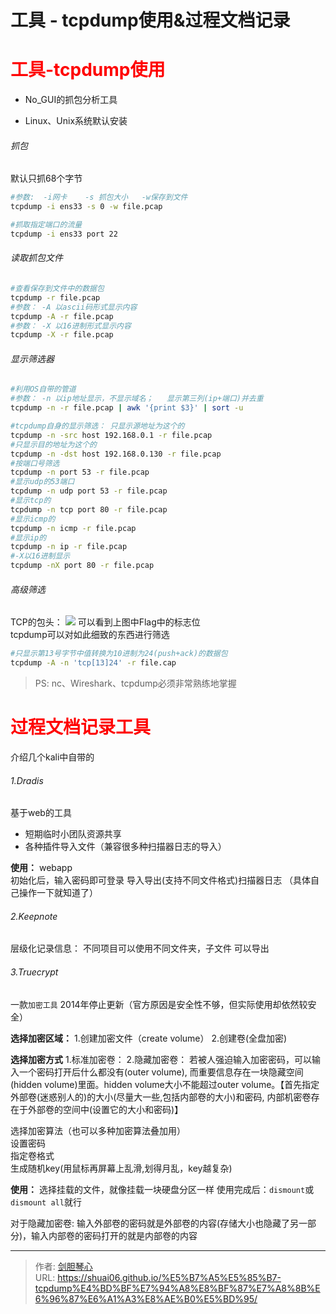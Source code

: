 # 工具 - tcpdump使用&过程文档记录






# <font color=red>工具-tcpdump使用</font>

- No_GUI的抓包分析工具

- Linux、Unix系统默认安装


###### 抓包
默认只抓68个字节
```bash
#参数:  -i网卡    -s 抓包大小   -w保存到文件
tcpdump -i ens33 -s 0 -w file.pcap

#抓取指定端口的流量
tcpdump -i ens33 port 22
```

###### 读取抓包文件
```bash
#查看保存到文件中的数据包
tcpdump -r file.pcap
#参数： -A 以ascii码形式显示内容
tcpdump -A -r file.pcap
#参数： -X 以16进制形式显示内容
tcpdump -X -r file.pcap
```

###### 显示筛选器
```bash
#利用OS自带的管道
#参数： -n 以ip地址显示，不显示域名；   显示第三列(ip+端口)并去重
tcpdump -n -r file.pcap | awk '{print $3}' | sort -u

#tcpdump自身的显示筛选： 只显示源地址为这个的
tcpdump -n -src host 192.168.0.1 -r file.pcap
#只显示目的地址为这个的
tcpdump -n -dst host 192.168.0.130 -r file.pcap
#按端口号筛选
tcpdump -n port 53 -r file.pcap
#显示udp的53端口
tcpdump -n udp port 53 -r file.pcap
#显示tcp的
tcpdump -n tcp port 80 -r file.pcap
#显示icmp的
tcpdump -n icmp -r file.pcap
#显示ip的
tcpdump -n ip -r file.pcap
#-X以16进制显示
tcpdump -nX port 80 -r file.pcap

```

###### 高级筛选
TCP的包头：
<img src="http://image.geoer.cn/20200315180543581_5798.png" />
可以看到上图中Flag中的标志位  
tcpdump可以对如此细致的东西进行筛选  

```bash
#只显示第13号字节中值转换为10进制为24(push+ack)的数据包
tcpdump -A -n 'tcp[13]24' -r file.cap

```



>PS:  nc、Wireshark、tcpdump必须非常熟练地掌握



# <font color=red>过程文档记录工具 </font>
介绍几个kali中自带的

###### 1.Dradis
基于web的工具
- 短期临时小团队资源共享
- 各种插件导入文件（兼容很多种扫描器日志的导入）

**使用：**
webapp  
初始化后，输入密码即可登录
导入导出(支持不同文件格式)扫描器日志
（具体自己操作一下就知道了）


###### 2.Keepnote
层级化记录信息：
不同项目可以使用不同文件夹，子文件
可以导出

###### 3.Truecrypt
一款`加密工具`
2014年停止更新（官方原因是安全性不够，但实际使用却依然较安全）

**选择加密区域：**
1.创建加密文件（create volume）
2.创建卷(全盘加密)  

**选择加密方式**
1.标准加密卷：
2.隐藏加密卷： 若被人强迫输入加密密码，可以输入一个密码打开后什么都没有(outer volume), 而重要信息存在一块隐藏空间(hidden volume)里面。hidden volume大小不能超过outer volume。【首先指定外部卷(迷惑别人的)的大小(尽量大一些,包括内部卷的大小)和密码, 内部机密卷存在于外部卷的空间中(设置它的大小和密码)】


选择加密算法（也可以多种加密算法叠加用）  
设置密码  
指定卷格式  
生成随机key(用鼠标再屏幕上乱滑,划得月乱，key越复杂)


**使用：**
选择挂载的文件，就像挂载一块硬盘分区一样
使用完成后：`dismount`或`dismount all`就行

对于隐藏加密卷: 输入外部卷的密码就是外部卷的内容(存储大小也隐藏了另一部分)，输入内部卷的密码打开的就是内部卷的内容









---

> 作者: [剑胆琴心](http://shuai06.github.io)  
> URL: https://shuai06.github.io/%E5%B7%A5%E5%85%B7-tcpdump%E4%BD%BF%E7%94%A8%E8%BF%87%E7%A8%8B%E6%96%87%E6%A1%A3%E8%AE%B0%E5%BD%95/  

